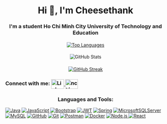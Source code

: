<h1 align="center">Hi 👋, I'm Cheesethank</h1>
<h3 align="center">I'm a student Ho Chi Minh City University of Technology and Education</h3>

<div align="center" style="margin-top: 20px;">

  <!-- Section: Most Used Languages -->
  <div style="margin-bottom: 20px;">
    <a href="https://github.com/anuraghazra/github-readme-stats">
      <img src="https://github-readme-stats.vercel.app/api/top-langs/?username=lightningflashh&layout=compact&theme=radical&langs_count=8&hide_border=true&border_radius=10"
        alt="Top Languages" />
    </a>
  </div>

  <!-- Section: GitHub Stats -->
  <div style="margin-bottom: 22px;">
    <img src="https://github-readme-stats.vercel.app/api?username=lightningflashh&show_icons=true&theme=radical&hide_border=true&border_radius=10"
      alt="GitHub Stats" />
  </div>

  <a href="https://git.io/streak-stats"><img src="https://streak-stats.demolab.com?user=lightningflashh&theme=radical&short_numbers=true&date_format=M%20j%5B%2C%20Y%5D" alt="GitHub Streak" /></a>
</div>

<h3 align="left" class="heading-element" dir="auto">
  Connect with me: 
  <a href="https://www.linkedin.com/in/your-linkedin-username](https://www.linkedin.com/in/thanhnc0429" rel="nofollow">
    <img align="center" src="https://raw.githubusercontent.com/rahuldkjain/github-profile-readme-generator/master/src/images/icons/Social/linked-in-alt.svg" alt="LinkedIn" height="30" width="40" style="max-width: 100%;">
  </a>
  <a href="https://www.facebook.com/share/14YQd1geYf/?mibextid=LQQJ4d" rel="nofollow">
    <img align="center" src="https://raw.githubusercontent.com/rahuldkjain/github-profile-readme-generator/master/src/images/icons/Social/facebook.svg" alt="nct/" height="30" width="40" style="max-width: 100%;">
  </a>
  <p align="left" dir="auto">
</p>
</h3>

<h3 align="center">Languages and Tools:</h3>

<p dir="auto"><a target="_blank" rel="noopener noreferrer nofollow"
        href="https://camo.githubusercontent.com/bea90da226e09b503e6c8fde824f4816b98dcf30cd31e803006bf6335af06890/68747470733a2f2f696d672e736869656c64732e696f2f62616467652f6a6176612d2532334544384230302e7376673f7374796c653d666f722d7468652d6261646765266c6f676f3d6f70656e6a646b266c6f676f436f6c6f723d7768697465"><img
            src="https://camo.githubusercontent.com/bea90da226e09b503e6c8fde824f4816b98dcf30cd31e803006bf6335af06890/68747470733a2f2f696d672e736869656c64732e696f2f62616467652f6a6176612d2532334544384230302e7376673f7374796c653d666f722d7468652d6261646765266c6f676f3d6f70656e6a646b266c6f676f436f6c6f723d7768697465"
            alt="Java"
            data-canonical-src="https://img.shields.io/badge/java-%23ED8B00.svg?style=for-the-badge&amp;logo=openjdk&amp;logoColor=white"
            style="max-width: 100%;"></a> <a target="_blank" rel="noopener noreferrer nofollow"
        href="https://camo.githubusercontent.com/09cb6dec4c3c015155fc23fc9af839fd138b29652974a709e8c807d566e9b502/68747470733a2f2f696d672e736869656c64732e696f2f62616467652f6b6f746c696e2d2532333746353246462e7376673f7374796c653d666f722d7468652d6261646765266c6f676f3d6b6f746c696e266c6f676f436f6c6f723d7768697465"><img
            src="https://camo.githubusercontent.com/29d02b3669d6450d67e043cf5909e740dcb94c1e2306d88ac48b15b4ec55dc65/68747470733a2f2f696d672e736869656c64732e696f2f62616467652f6a6176617363726970742d2532333332333333302e7376673f7374796c653d666f722d7468652d6261646765266c6f676f3d6a617661736372697074266c6f676f436f6c6f723d253233463744463145"
            alt="JavaScript"
            data-canonical-src="https://img.shields.io/badge/javascript-%23323330.svg?style=for-the-badge&amp;logo=javascript&amp;logoColor=%23F7DF1E"
            style="max-width: 100%;"></a> <a target="_blank" rel="noopener noreferrer nofollow"
        href="https://camo.githubusercontent.com/f4c52b575a890c7e67c6541271fc5733506088d19c77ffde6bab3e18e7948536/68747470733a2f2f696d672e736869656c64732e696f2f62616467652f2e4e45542d3543324439313f7374796c653d666f722d7468652d6261646765266c6f676f3d2e6e6574266c6f676f436f6c6f723d7768697465"><img
        href="https://camo.githubusercontent.com/87d97e4553a60edf0a89b98ae7e96ff2293c51ca69754f7b605c342ab0400a7a/68747470733a2f2f696d672e736869656c64732e696f2f62616467652f626f6f7473747261702d2532333835313146412e7376673f7374796c653d666f722d7468652d6261646765266c6f676f3d626f6f747374726170266c6f676f436f6c6f723d7768697465"><img
            src="https://camo.githubusercontent.com/87d97e4553a60edf0a89b98ae7e96ff2293c51ca69754f7b605c342ab0400a7a/68747470733a2f2f696d672e736869656c64732e696f2f62616467652f626f6f7473747261702d2532333835313146412e7376673f7374796c653d666f722d7468652d6261646765266c6f676f3d626f6f747374726170266c6f676f436f6c6f723d7768697465"
            alt="Bootstrap"
            data-canonical-src="https://img.shields.io/badge/bootstrap-%238511FA.svg?style=for-the-badge&amp;logo=bootstrap&amp;logoColor=white"
            style="max-width: 100%;"></a> <a target="_blank" rel="noopener noreferrer nofollow"
        href="https://camo.githubusercontent.com/6eff46a364eba690cb91a9f40084d97f96bf95699f3cb7722125dc1dc324fde1/68747470733a2f2f696d672e736869656c64732e696f2f62616467652f4a57542d626c61636b3f7374796c653d666f722d7468652d6261646765266c6f676f3d4a534f4e253230776562253230746f6b656e73"><img
            src="https://camo.githubusercontent.com/6eff46a364eba690cb91a9f40084d97f96bf95699f3cb7722125dc1dc324fde1/68747470733a2f2f696d672e736869656c64732e696f2f62616467652f4a57542d626c61636b3f7374796c653d666f722d7468652d6261646765266c6f676f3d4a534f4e253230776562253230746f6b656e73"
            alt="JWT"
            data-canonical-src="https://img.shields.io/badge/JWT-black?style=for-the-badge&amp;logo=JSON%20web%20tokens"
            style="max-width: 100%;"></a> <a target="_blank" rel="noopener noreferrer nofollow"
        href="https://camo.githubusercontent.com/9ee242f2c2b1eb587f7e42704b3a0629082aac88f66fff96d34723f777b07775/68747470733a2f2f696d672e736869656c64732e696f2f62616467652f737072696e672d2532333644423333462e7376673f7374796c653d666f722d7468652d6261646765266c6f676f3d737072696e67266c6f676f436f6c6f723d7768697465"><img
            src="https://camo.githubusercontent.com/9ee242f2c2b1eb587f7e42704b3a0629082aac88f66fff96d34723f777b07775/68747470733a2f2f696d672e736869656c64732e696f2f62616467652f737072696e672d2532333644423333462e7376673f7374796c653d666f722d7468652d6261646765266c6f676f3d737072696e67266c6f676f436f6c6f723d7768697465"
            alt="Spring"
            data-canonical-src="https://img.shields.io/badge/spring-%236DB33F.svg?style=for-the-badge&amp;logo=spring&amp;logoColor=white"
            style="max-width: 100%;"></a> <a target="_blank" rel="noopener noreferrer nofollow"
        href="https://camo.githubusercontent.com/96edfbc58b60eada4599e396a5fc8dacd315cbb7dfcea55722c81da49fd6e26f/68747470733a2f2f696d672e736869656c64732e696f2f62616467652f4d6963726f736f667425323053514c2532305365727665722d4343323932373f7374796c653d666f722d7468652d6261646765266c6f676f3d6d6963726f736f667425323073716c253230736572766572266c6f676f436f6c6f723d7768697465"><img
            src="https://camo.githubusercontent.com/96edfbc58b60eada4599e396a5fc8dacd315cbb7dfcea55722c81da49fd6e26f/68747470733a2f2f696d672e736869656c64732e696f2f62616467652f4d6963726f736f667425323053514c2532305365727665722d4343323932373f7374796c653d666f722d7468652d6261646765266c6f676f3d6d6963726f736f667425323073716c253230736572766572266c6f676f436f6c6f723d7768697465"
            alt="MicrosoftSQLServer"
            data-canonical-src="https://img.shields.io/badge/Microsoft%20SQL%20Server-CC2927?style=for-the-badge&amp;logo=microsoft%20sql%20server&amp;logoColor=white"
            style="max-width: 100%;"></a> <a target="_blank" rel="noopener noreferrer nofollow"
        href="https://camo.githubusercontent.com/38ce4d8be94d27406f2989b56efec7cdc5e2c2d6509600746fede440245c5afa/68747470733a2f2f696d672e736869656c64732e696f2f62616467652f6d7973716c2d3434373941312e7376673f7374796c653d666f722d7468652d6261646765266c6f676f3d6d7973716c266c6f676f436f6c6f723d7768697465"><img
            src="https://camo.githubusercontent.com/38ce4d8be94d27406f2989b56efec7cdc5e2c2d6509600746fede440245c5afa/68747470733a2f2f696d672e736869656c64732e696f2f62616467652f6d7973716c2d3434373941312e7376673f7374796c653d666f722d7468652d6261646765266c6f676f3d6d7973716c266c6f676f436f6c6f723d7768697465"
            alt="MySQL"
            data-canonical-src="https://img.shields.io/badge/mysql-4479A1.svg?style=for-the-badge&amp;logo=mysql&amp;logoColor=white"
            style="max-width: 100%;"></a> <a target="_blank" rel="noopener noreferrer nofollow"
        href="https://camo.githubusercontent.com/7e282220b8ec0dd29cf99be1c0f5e82d74a42bc84ed834ee6afd86b4bad3bfee/68747470733a2f2f696d672e736869656c64732e696f2f62616467652f6769746875622d2532333132313031312e7376673f7374796c653d666f722d7468652d6261646765266c6f676f3d676974687562266c6f676f436f6c6f723d7768697465"><img
            src="https://camo.githubusercontent.com/7e282220b8ec0dd29cf99be1c0f5e82d74a42bc84ed834ee6afd86b4bad3bfee/68747470733a2f2f696d672e736869656c64732e696f2f62616467652f6769746875622d2532333132313031312e7376673f7374796c653d666f722d7468652d6261646765266c6f676f3d676974687562266c6f676f436f6c6f723d7768697465"
            alt="GitHub"
            data-canonical-src="https://img.shields.io/badge/github-%23121011.svg?style=for-the-badge&amp;logo=github&amp;logoColor=white"
            style="max-width: 100%;"></a> <a target="_blank" rel="noopener noreferrer nofollow"
        href="https://camo.githubusercontent.com/94d83dc5838e2784bee25fe9e019bc2fda128676f32cef2f06baa0f6f3849b8c/68747470733a2f2f696d672e736869656c64732e696f2f62616467652f6769742d2532334630353033332e7376673f7374796c653d666f722d7468652d6261646765266c6f676f3d676974266c6f676f436f6c6f723d7768697465"><img
            src="https://camo.githubusercontent.com/94d83dc5838e2784bee25fe9e019bc2fda128676f32cef2f06baa0f6f3849b8c/68747470733a2f2f696d672e736869656c64732e696f2f62616467652f6769742d2532334630353033332e7376673f7374796c653d666f722d7468652d6261646765266c6f676f3d676974266c6f676f436f6c6f723d7768697465"
            alt="Git"
            data-canonical-src="https://img.shields.io/badge/git-%23F05033.svg?style=for-the-badge&amp;logo=git&amp;logoColor=white"
            style="max-width: 100%;"></a> <a target="_blank" rel="noopener noreferrer nofollow"
        href="https://camo.githubusercontent.com/cf06fedcca8eedc2ebcf41a87c79ae200b8e7f79b65a9c2dcd833d1990bd3290/68747470733a2f2f696d672e736869656c64732e696f2f62616467652f506f73746d616e2d4646364333373f7374796c653d666f722d7468652d6261646765266c6f676f3d706f73746d616e266c6f676f436f6c6f723d7768697465"><img
            src="https://camo.githubusercontent.com/cf06fedcca8eedc2ebcf41a87c79ae200b8e7f79b65a9c2dcd833d1990bd3290/68747470733a2f2f696d672e736869656c64732e696f2f62616467652f506f73746d616e2d4646364333373f7374796c653d666f722d7468652d6261646765266c6f676f3d706f73746d616e266c6f676f436f6c6f723d7768697465"
            alt="Postman"
            data-canonical-src="https://img.shields.io/badge/Postman-FF6C37?style=for-the-badge&amp;logo=postman&amp;logoColor=white"
            style="max-width: 100%;"></a> <a target="_blank" rel="noopener noreferrer nofollow"
        href="https://camo.githubusercontent.com/c9a85f6869aa992f1500dd9d4d4bdff7d405605292ca152587394c1f92552d4f/68747470733a2f2f696d672e736869656c64732e696f2f62616467652f646f636b65722d2532333064623765642e7376673f7374796c653d666f722d7468652d6261646765266c6f676f3d646f636b6572266c6f676f436f6c6f723d7768697465"><img
            src="https://camo.githubusercontent.com/c9a85f6869aa992f1500dd9d4d4bdff7d405605292ca152587394c1f92552d4f/68747470733a2f2f696d672e736869656c64732e696f2f62616467652f646f636b65722d2532333064623765642e7376673f7374796c653d666f722d7468652d6261646765266c6f676f3d646f636b6572266c6f676f436f6c6f723d7768697465"
            alt="Docker"
            data-canonical-src="https://img.shields.io/badge/docker-%230db7ed.svg?style=for-the-badge&amp;logo=docker&amp;logoColor=white"
            style="max-width: 100%;"></a>
            <a target="_blank" rel="noopener noreferrer nofollow"
            href="https://img.shields.io/badge/node.js-339933?style=for-the-badge&logo=nodedotjs&logoColor=white">
            <img src="https://img.shields.io/badge/node.js-339933?style=for-the-badge&logo=nodedotjs&logoColor=white"
                alt="Node.js" style="max-width: 100%;">
        </a>
        <a target="_blank" rel="noopener noreferrer nofollow"
            href="https://img.shields.io/badge/react-20232A?style=for-the-badge&logo=react&logoColor=61DAFB">
            <img src="https://img.shields.io/badge/react-20232A?style=for-the-badge&logo=react&logoColor=61DAFB"
                alt="React" style="max-width: 100%;">
        </a>
        </p>

